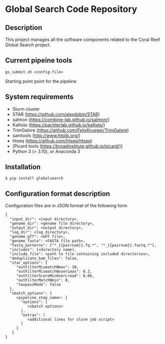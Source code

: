 # Global Search Code Repository

## Description

This project manages all the software components related to the
Coral Reef Global Search project.

## Current pipeine tools

```gs_submit.sh <config-file>```

Starting point point for the pipeline

## System requirements

  * Slurm cluster
  * STAR (https://github.com/alexdobin/STAR)
  * salmon (https://combine-lab.github.io/salmon/)
  * Kallisto (https://pachterlab.github.io/kallisto/)
  * TrimGalore (https://github.com/FelixKrueger/TrimGalore)
  * samtools (http://www.htslib.org/)
  * htseq (https://github.com/htseq/htseq)
  * [Picard tools (https://broadinstitute.github.io/picard/)]
  * Python 3 (> 3.10), or Anaconda 3

## Installation

```
$ pip install globalsearch
```

## Configuration format description

Configuration files are in JSON format of the following form

```
{
  "input_dir": <input directory>,
  "genome_dir": <genome file directory>,
  "output_dir": <output directory>,
  "log_dir": <log directory>,
  "genome_gff": <GFF file>,
  "genome_fasta": <FASTA file path>,
  "fastq_patterns": ["*_{{pairnum}}.fq.*", "*_{{pairnum}}.fastq.*"],
  "includes": [<directory name],
  "include_file": <path to file containing included directories>,
  "deduplicate_bam_files": false,
  "star_options": {
     "outFilterMismatchNmax": 10,
     "outFilterMismatchNoverLmax": 0.3,
     "outFilterScoreMinOverLread": 0.66,
     "outFilterMatchNmin": 0,
     "twopassMode": false
  },
  "sbatch_options": {
     <pipeline_step_name>: {
       "options": [
          <sbatch options>
       ],
       "extras": [
          <additional lines for slurm job script>
       ]
     }
   }
}
```
